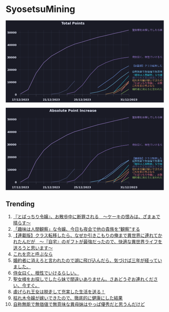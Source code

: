 # SyosetsuMining


![](https://raw.githubusercontent.com/exc4l/SyosetsuMining/main/plots/point_trend.png)

![](https://raw.githubusercontent.com/exc4l/SyosetsuMining/main/plots/point_increase.png)


## Trending

1. [『とばっちり令嬢』、お散歩中に断罪される　～ケーキの恨みは、ざまぁで晴らす～](https://ncode.syosetu.com/n5020io/)
2. [「趣味は人間観察」な令嬢、今日も夜会で他の貴族を“観察”する](https://ncode.syosetu.com/n4701io/)
3. [【連載版】クラス転移したら、なぜか引きこもりの俺まで異世界に連れてかれたんだが　～『自宅』のギフトが最強だったので、快適な異世界ライフを送ろうと思います～](https://ncode.syosetu.com/n3960io/)
4. [これを恋と呼ぶなら](https://ncode.syosetu.com/n4785io/)
5. [婚約者に消えろと言われたので湖に飛び込んだら、気づけば三年が経っていました。](https://ncode.syosetu.com/n5454io/)
6. [侍女曰く、根性でいけるらしい。](https://ncode.syosetu.com/n2543io/)
7. [聖女様をお探しでしたら妹で間違いありません。さあどうぞお連れください、今すぐ。](https://ncode.syosetu.com/n0277io/)
8. [虐げられ王女は脱走して充実した生活を送る！](https://ncode.syosetu.com/n1429io/)
9. [枯れ木令嬢が嫁いできたので、徹底的に健康にした結果](https://ncode.syosetu.com/n4514io/)
10. [自称無能で無価値で無意味な異母妹はやっぱ優秀だと思うんだけど](https://ncode.syosetu.com/n5826in/)

